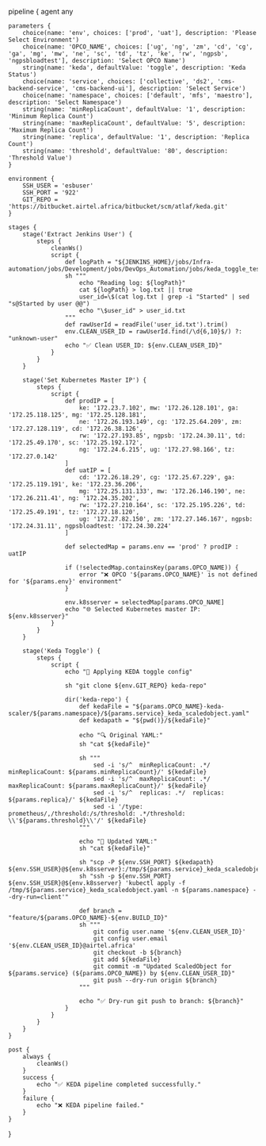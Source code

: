 pipeline {
    agent any

    parameters {
        choice(name: 'env', choices: ['prod', 'uat'], description: 'Please Select Environment')
        choice(name: 'OPCO_NAME', choices: ['ug', 'ng', 'zm', 'cd', 'cg', 'ga', 'mg', 'mw', 'ne', 'sc', 'td', 'tz', 'ke', 'rw', 'ngpsb', 'ngpsbloadtest'], description: 'Select OPCO Name')
        string(name: 'keda', defaultValue: 'toggle', description: 'Keda Status')
        choice(name: 'service', choices: ['collective', 'ds2', 'cms-backend-service', 'cms-backend-ui'], description: 'Select Service')
        choice(name: 'namespace', choices: ['default', 'mfs', 'maestro'], description: 'Select Namespace')
        string(name: 'minReplicaCount', defaultValue: '1', description: 'Minimum Replica Count')
        string(name: 'maxReplicaCount', defaultValue: '5', description: 'Maximum Replica Count')
        string(name: 'replica', defaultValue: '1', description: 'Replica Count')
        string(name: 'threshold', defaultValue: '80', description: 'Threshold Value')
    }

    environment {
        SSH_USER = 'esbuser'
        SSH_PORT = '922'
        GIT_REPO = 'https://bitbucket.airtel.africa/bitbucket/scm/atlaf/keda.git'
    }

    stages {
        stage('Extract Jenkins User') {
            steps {
                cleanWs()
                script {
                    def logPath = "${JENKINS_HOME}/jobs/Infra-automation/jobs/Development/jobs/DevOps_Automation/jobs/keda_toggle_test/builds/${BUILD_ID}/log"
                    sh """
                        echo "Reading log: ${logPath}"
                        cat ${logPath} > log.txt || true
                        user_id=\$(cat log.txt | grep -i "Started" | sed "s@Started by user @@")
                        echo "\$user_id" > user_id.txt
                    """
                    def rawUserId = readFile('user_id.txt').trim()
                    env.CLEAN_USER_ID = rawUserId.find(/\d{6,10}$/) ?: "unknown-user"
                    echo "✅ Clean USER_ID: ${env.CLEAN_USER_ID}"
                }
            }
        }

        stage('Set Kubernetes Master IP') {
            steps {
                script {
                    def prodIP = [
                        ke: '172.23.7.102', mw: '172.26.128.101', ga: '172.25.118.125', mg: '172.25.128.181',
                        ne: '172.26.193.149', cg: '172.25.64.209', zm: '172.27.128.119', cd: '172.26.38.126',
                        rw: '172.27.193.85', ngpsb: '172.24.30.11', td: '172.25.49.170', sc: '172.25.192.172',
                        ng: '172.24.6.215', ug: '172.27.98.166', tz: '172.27.0.142'
                    ]
                    def uatIP = [
                        cd: '172.26.18.29', cg: '172.25.67.229', ga: '172.25.119.191', ke: '172.23.36.206',
                        mg: '172.25.131.133', mw: '172.26.146.190', ne: '172.26.211.41', ng: '172.24.35.202',
                        rw: '172.27.210.164', sc: '172.25.195.226', td: '172.25.49.191', tz: '172.27.18.120',
                        ug: '172.27.82.150', zm: '172.27.146.167', ngpsb: '172.24.31.11', ngpsbloadtest: '172.24.30.224'
                    ]

                    def selectedMap = params.env == 'prod' ? prodIP : uatIP

                    if (!selectedMap.containsKey(params.OPCO_NAME)) {
                        error "❌ OPCO '${params.OPCO_NAME}' is not defined for '${params.env}' environment"
                    }

                    env.k8sserver = selectedMap[params.OPCO_NAME]
                    echo "🌐 Selected Kubernetes master IP: ${env.k8sserver}"
                }
            }
        }

        stage('Keda Toggle') {
            steps {
                script {
                    echo "🔁 Applying KEDA toggle config"

                    sh "git clone ${env.GIT_REPO} keda-repo"

                    dir('keda-repo') {
                        def kedaFile = "${params.OPCO_NAME}-keda-scaler/${params.namespace}/${params.service}_keda_scaledobject.yaml"
                        def kedapath = "${pwd()}/${kedaFile}"

                        echo "🔍 Original YAML:"
                        sh "cat ${kedaFile}"

                        sh """
                            sed -i 's/^  minReplicaCount: .*/  minReplicaCount: ${params.minReplicaCount}/' ${kedaFile}
                            sed -i 's/^  maxReplicaCount: .*/  maxReplicaCount: ${params.maxReplicaCount}/' ${kedaFile}
                            sed -i 's/^  replicas: .*/  replicas: ${params.replica}/' ${kedaFile}
                            sed -i '/type: prometheus/,/threshold:/s/threshold: .*/threshold: \\'${params.threshold}\\'/' ${kedaFile}
                        """

                        echo "📝 Updated YAML:"
                        sh "cat ${kedaFile}"

                        sh "scp -P ${env.SSH_PORT} ${kedapath} ${env.SSH_USER}@${env.k8sserver}:/tmp/${params.service}_keda_scaledobject.yaml"
                        sh "ssh -p ${env.SSH_PORT} ${env.SSH_USER}@${env.k8sserver} 'kubectl apply -f /tmp/${params.service}_keda_scaledobject.yaml -n ${params.namespace} --dry-run=client'"

                        def branch = "feature/${params.OPCO_NAME}-${env.BUILD_ID}"
                        sh """
                            git config user.name '${env.CLEAN_USER_ID}'
                            git config user.email '${env.CLEAN_USER_ID}@airtel.africa'
                            git checkout -b ${branch}
                            git add ${kedaFile}
                            git commit -m "Updated ScaledObject for ${params.service} (${params.OPCO_NAME}) by ${env.CLEAN_USER_ID}"
                            git push --dry-run origin ${branch}
                        """

                        echo "✅ Dry-run git push to branch: ${branch}"
                    }
                }
            }
        }
    }

    post {
        always {
            cleanWs()
        }
        success {
            echo "✅ KEDA pipeline completed successfully."
        }
        failure {
            echo "❌ KEDA pipeline failed."
        }
    }
}

